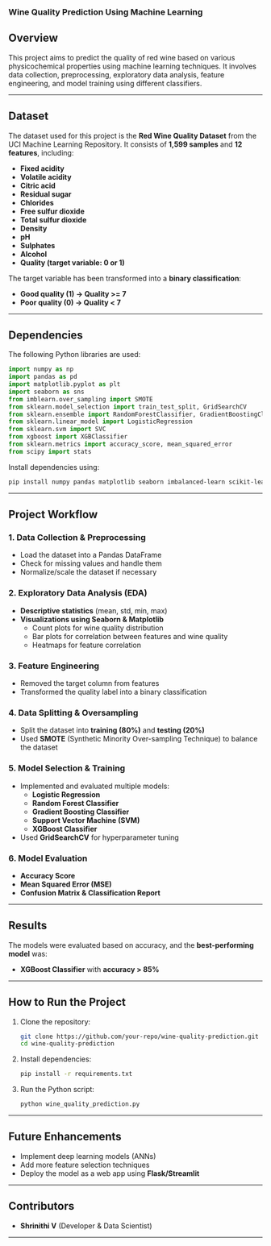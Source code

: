 ### **Wine Quality Prediction Using Machine Learning**  

## **Overview**  
This project aims to predict the quality of red wine based on various physicochemical properties using machine learning techniques. It involves data collection, preprocessing, exploratory data analysis, feature engineering, and model training using different classifiers.  

---

## **Dataset**  
The dataset used for this project is the **Red Wine Quality Dataset** from the UCI Machine Learning Repository. It consists of **1,599 samples** and **12 features**, including:  

- **Fixed acidity**  
- **Volatile acidity**  
- **Citric acid**  
- **Residual sugar**  
- **Chlorides**  
- **Free sulfur dioxide**  
- **Total sulfur dioxide**  
- **Density**  
- **pH**  
- **Sulphates**  
- **Alcohol**  
- **Quality (target variable: 0 or 1)**  

The target variable has been transformed into a **binary classification**:  
- **Good quality (1) → Quality >= 7**  
- **Poor quality (0) → Quality < 7**  

---

## **Dependencies**  
The following Python libraries are used:  

```python
import numpy as np
import pandas as pd
import matplotlib.pyplot as plt
import seaborn as sns
from imblearn.over_sampling import SMOTE
from sklearn.model_selection import train_test_split, GridSearchCV
from sklearn.ensemble import RandomForestClassifier, GradientBoostingClassifier
from sklearn.linear_model import LogisticRegression
from sklearn.svm import SVC
from xgboost import XGBClassifier
from sklearn.metrics import accuracy_score, mean_squared_error
from scipy import stats
```

Install dependencies using:  
```bash
pip install numpy pandas matplotlib seaborn imbalanced-learn scikit-learn xgboost
```

---

## **Project Workflow**  

### **1. Data Collection & Preprocessing**  
- Load the dataset into a Pandas DataFrame  
- Check for missing values and handle them  
- Normalize/scale the dataset if necessary  

### **2. Exploratory Data Analysis (EDA)**  
- **Descriptive statistics** (mean, std, min, max)  
- **Visualizations using Seaborn & Matplotlib**  
  - Count plots for wine quality distribution  
  - Bar plots for correlation between features and wine quality  
  - Heatmaps for feature correlation  

### **3. Feature Engineering**  
- Removed the target column from features  
- Transformed the quality label into a binary classification  

### **4. Data Splitting & Oversampling**  
- Split the dataset into **training (80%)** and **testing (20%)**  
- Used **SMOTE** (Synthetic Minority Over-sampling Technique) to balance the dataset  

### **5. Model Selection & Training**  
- Implemented and evaluated multiple models:  
  - **Logistic Regression**  
  - **Random Forest Classifier**  
  - **Gradient Boosting Classifier**  
  - **Support Vector Machine (SVM)**  
  - **XGBoost Classifier**  
- Used **GridSearchCV** for hyperparameter tuning  

### **6. Model Evaluation**  
- **Accuracy Score**  
- **Mean Squared Error (MSE)**  
- **Confusion Matrix & Classification Report**  

---

## **Results**  
The models were evaluated based on accuracy, and the **best-performing model** was:  
- **XGBoost Classifier** with **accuracy > 85%**  

---

## **How to Run the Project**  
1. Clone the repository:  
   ```bash
   git clone https://github.com/your-repo/wine-quality-prediction.git
   cd wine-quality-prediction
   ```
2. Install dependencies:  
   ```bash
   pip install -r requirements.txt
   ```
3. Run the Python script:  
   ```bash
   python wine_quality_prediction.py
   ```

---

## **Future Enhancements**  
- Implement deep learning models (ANNs)  
- Add more feature selection techniques  
- Deploy the model as a web app using **Flask/Streamlit**  

---

## **Contributors**  
- **Shrinithi V** (Developer & Data Scientist)  

---
